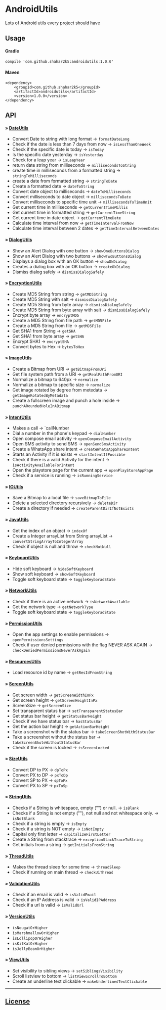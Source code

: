 # AndroidUtils
Lots of Android utils every project should have

## Usage

#### Gradle

`compile 'com.github.shahar2k5:androidutils:1.0.0'`

#### Maven
```
<dependency>
    <groupId>com.github.shahar2k5</groupId>
    <artifactId>androidutils</artifactId>
    <version>1.0.0</version>
</dependency>
```

## API

#### » [DateUtils](androidutils/src/main/java/com/bytesizebit/androidutils/DateUtils.java)

+ Convert Date to string with long format -> `formatDateLong`
+ Check if the date is less than 7 days from now -> `isLessThanOneWeek`
+ Check if the specific date is today -> `isToday`
+ Is the specific date yesterday -> `isYesterday`
+ Check for a leap year -> `isLeapYear`
+ return date string from milliseconds -> `millisecondsToString`
+ create time in milliseconds from a formatted string -> `stringToMilliseconds`
+ create a date from formatted string -> `stringToDate`
+ Create a formatted date -> `dateToString`
+ Convert date object to milliseconds -> `dateToMilliseconds`
+ Convert milliseconds to date object -> `millisecondsToDate`
+ Convert milliseconds to specific time unit -> `millisecondsToTimeUnit`
+ Get current time in milliseconds -> `getCurrentTimeMillis`
+ Get current time in formatted string -> `getCurrentTimeString`
+ Get current time in date object -> `getCurrentTimeDate`
+ Calculate time interval from now -> `getTimeIntervalFromNow`
+ Calculate time interval between 2 dates -> `getTimeIntervalBetweenDates`

#### » [DialogUtils](androidutils/src/main/java/com/bytesizebit/androidutils/DialogUtils.java)

+ Show an Alert Dialog with one button -> `showOneButtonsDialog`
+ Show an Alert Dialog with two buttons -> `showTwoButtonsDialog`
+ Displays a dialog box with an OK button -> `showOkDialog`
+ Creates a dialog box with an OK button -> `createOkDialog`
+ Dismiss dialog safely -> `dismissDialogSafely`

#### » [EncryptionUtils](androidutils/src/main/java/com/bytesizebit/androidutils/EncryptionUtils.java)

+ Create MD5 String from string -> `getMD5String`
+ Create MD5 String with salt -> `dismissDialogSafely`
+ Create MD5 String from byte array -> `dismissDialogSafely`
+ Create MD5 String from byte array with salt -> `dismissDialogSafely`
+ Encrypt byte array -> `encryptMD5`
+ Create a MD5 String from file path -> `getMD5File`
+ Create a MD5 String from file -> `getMD5File`
+ Get SHA1 from String -> `getSHA`
+ Get SHA1 from byte array -> `getSHA`
+ Encrypt SHA1 -> `encryptSHA`
+ Convert bytes to Hex -> `bytesToHex`

#### » [ImageUtils](androidutils/src/main/java/com/bytesizebit/androidutils/ImageUtils.java)

+ Create a Bitmap from URI -> `getBitmapFromUri`
+ Get file system path from a URI -> `getRealPathFromURI`
+ Normalize a bitmap to 640px -> `normalize`
+ Normalize a bitmap to specific size -> `normalize`
+ Get image rotated by degree from metedata -> `getImageRotatedByMetadata`
+ Create a fullscreen image and punch a hole inside -> `punchARoundedHoleInABitmap`

#### » [IntentUtils](androidutils/src/main/java/com/bytesizebit/androidutils/IntentUtils.java)

+ Makes a call -> `callNumber
+ Dial a number in the phone's keypad -> `dialNumber`
+ Open compose email activity -> `openComposeEmailActivity`
+ Open SMS activity to send SMS -> `openSendSmsActivity`
+ Create a WhatsApp share intent -> `createWhatsAppShareIntent`
+ Starts an Activity if it is exists -> `startIntentIfPossible`
+ Check if there is a valid Activity for the intent -> `isActivityAvailableForIntent`
+ Open the playstore page for the current app -> `openPlayStoreAppPage`
+ Check if a service is running -> `isRunningService`

#### » [IOUtils](androidutils/src/main/java/com/bytesizebit/androidutils/IOUtils.java)

+ Save a Bitmap to a local file -> `saveBitmapToFile`
+ Delete a selected directory recursively -> `deleteDir`
+ Create a directory if needed -> `createParentDirIfNotExists`

#### » [JavaUtils](androidutils/src/main/java/com/bytesizebit/androidutils/JavaUtils.java)

+ Get the index of an object -> `indexOf`
+ Create a Integer arrayList from String arrayList -> `convertStringArrayToIntegerArray`
+ Check if object is null and throw -> `checkNotNull`

#### » [KeyboardUtils](androidutils/src/main/java/com/bytesizebit/androidutils/KeyboardUtils.java)

+ Hide soft keyboard -> `hideSoftKeyboard`
+ Show soft keyboard -> `showSoftKeyboard`
+ Toggle soft keyboard state -> `toggleKeyboradState`

#### » [NetworkUtils](androidutils/src/main/java/com/bytesizebit/androidutils/DateUtils.java)

+ Check if there is an active network -> `isNetworkAvailable`
+ Get the network type -> `getNetworkType`
+ Toggle soft keyboard state -> `toggleKeyboradState`

#### » [PermissionUtils](androidutils/src/main/java/com/bytesizebit/androidutils/PermissionUtils.java)

+ Open the app settings to enable permissions -> `openPermissionsSettings`
+ Check if user denied permissions with the flag NEVER ASK AGAIN -> `checkDeniedPermissionsNeverAskAgain`

#### » [ResourcesUtils](androidutils/src/main/java/com/bytesizebit/androidutils/ResourcesUtils.java)

+ Load resource id by name -> `getResIdFromString`

#### » [ScreenUtils](androidutils/src/main/java/com/bytesizebit/androidutils/ScreenUtils.java)

+ Get screen width -> `getScreenWidthInPx`
+ Get screen height -> `getScreenHeightInPx`
+ ScreenSize -> `getScreenSize`
+ Set transparent status bar -> `setTransparentStatusBar`
+ Get status bar height -> `getStatusBarHeight`
+ Check if we have status bar -> `hasStatusBar`
+ Get the action bar height -> `getActionBarHeight`
+ Take a screenshot with the status bar -> `takeScreenShotWithStatusBar`
+ Take a screenshot without the status bar -> `takeScreenShoteWithoutStatusBar`
+ Check if the screen is locked -> `isScreenLocked`

#### » [SizeUtils](androidutils/src/main/java/com/bytesizebit/androidutils/SizeUtils.java)

+ Convert DP to PX -> `dpToPx`
+ Convert PX to DP -> `pxToDp`
+ Convert SP to PX -> `spToPx`
+ Convert PX to SP -> `pxToSp`

#### » [StringUtils](androidutils/src/main/java/com/bytesizebit/androidutils/StringUtils.java)

+ Checks if a String is whitespace, empty ("") or null. -> `isBlank`
+ Checks if a String is not empty (""), not null and not whitespace only. -> `isNotBlank`
+ Check if a string is empty -> `isEmpty`
+ Check if a string is NOT empty -> `isNotEmpty`
+ Capital only first letter -> `capitalizeFirstLetter`
+ Create a String from stacktrace -> `exceptionStackTraceToString`
+ Get initials from a string -> `getInitialsFromString`

#### » [ThreadUtils](androidutils/src/main/java/com/bytesizebit/androidutils/ThreadUtils.java)

+ Makes the thread sleep for some time -> `threadSleep`
+ Check if running on main thread -> `checkUiThread`

#### » [ValidationUtils](androidutils/src/main/java/com/bytesizebit/androidutils/ValidationUtils.java)

+ Check if an email is valid -> `isValidEmail`
+ Check if an IP Address is valid -> `isValidIPAddress`
+ Check if a url is valid -> `isValidUrl`

#### » [VersionUtils](androidutils/src/main/java/com/bytesizebit/androidutils/VersionUtils.java)

+ `isNougatOrHigher`
+ `isMarshmallowOrHigher`
+ `isLollipopOrHigher`
+ `isKitKatOrHigher`
+ `isJellyBeanOrHigher`

#### » [ViewUtils](androidutils/src/main/java/com/bytesizebit/androidutils/ViewUtils.java)

+ Set visibility to sibling views -> `setSiblingsVisibility`
+ Scroll listview to bottom -> `listViewScrollToBottom`
+ Create an underline text clickable -> `makeUnderlinedTextClickable`

---

## [License](LICENSE)